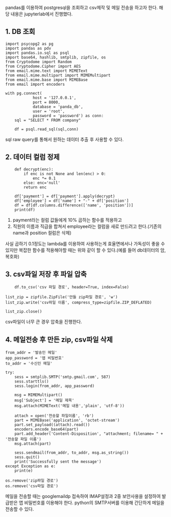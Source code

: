 pandas를 이용하여 postgresql을 조회하고 csv제작 및 메일 전송을 하고자 한다. 해당 내용은 jupyterlab에서 진행했다.
## 1. DB 조회
```
import psycopg2 as pg
import pandas as pdv
import pandas.io.sql as psql
import base64, hashlib, smtplib, zipfile, os
from Cryptodome import Random
from Cryptodome.Cipher import AES
from email.mime.text import MIMEText
from email.mime.multipart import MIMEMultipart
from email.mime.base import MIMEBase
from email import encoders

with pg.connect(
            host = '127.0.0.1',
            port = 8000,
            database = 'panda_db',
            user = 'root',
            password = 'password') as conn:
    sql = "SELECT * FROM company"
    
    df = psql.read_sql(sql,conn)
```
sql raw query를 통해서 원하는 데이터 추출 후 사용할 수 있다. 


## 2. 데이터 컬럼 정제
```   
    def decrypt(enc):
        if enc is not None and len(enc) > 0:
        	enc *= 0.1
        else: enc='null'
        return enc
    
    df['payment'] = df['payment'].apply(decrypt)
    df['employee'] = df['name'] + "-" + df['position']
    df = df[df.columns.difference(['name', 'position'])]
    print(df)
```
1. payment라는 컬럼 값들에게 10% 곱하는 함수를 적용하고
2. 직원의 이름과 직급을 합쳐서 employee라는 컬럼을 새로 만드려고 한다.(기존의 name과 position 컬럼은 삭제)

사실 곱하기 0.1정도는 lambda를 이용하여 사용하는게 효율면에서나 가독성이 좋을 수 있지만 복잡한 함수를 적용해야할 때는 위와 같이 할 수 있다.(예를 들어 db데이터의 암,복호화) 

## 3. csv파일 저장 후 파일 압축
```
    df.to_csv('csv 파일 경로', header=True, index=False)

list_zip = zipfile.ZipFile('만들 zip파일 경로', 'w')
list_zip.write('csv파일 이름', compress_type=zipfile.ZIP_DEFLATED)

list_zip.close()

```
csv파일이 너무 큰 경우 압축을 진행한다. 


## 4. 메일전송 후 만든 zip, csv파일 삭제
```
from_addr = '발송인 메일'
app_password = '앱 비밀번호'
to_addr = '수신인 메일'

try:    
    sess = smtplib.SMTP('smtp.gmail.com', 587)
    sess.starttls()
    sess.login(from_addr, app_password)
    
    msg = MIMEMultipart()
    msg['Subject'] = '메일 제목'
    msg.attach(MIMEText('메일 내용','plain', 'utf-8'))
    
    attach = open('전송할 파일이름', 'rb')
    part = MIMEBase('application', 'octet-stream')
    part.set_payload((attach).read())
    encoders.encode_base64(part)
    part.add_header('Content-Disposition', "attachment; filename= " + '전송할 파일 이름')
    msg.attach(part)
    
    sess.sendmail(from_addr, to_addr, msg.as_string())
    sess.quit()
    print('Successfully sent the message')
except Exception as e:
    print(e)
    
os.remove('zip파일 경로')
os.remove('csv파일 경로')

```
메일을 전송할 때는 googlemaildp 접속하여 IMAP설정과 2중 보안사용을 설정하여 발급받은 앱 비밀번호를 이용해야 한다. python의 SMTP서버를 이용해 간단하게 메일을 전송할 수 있다.
